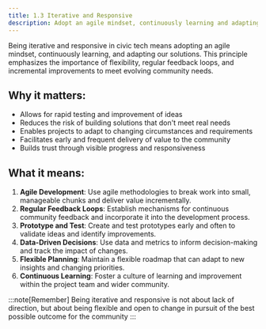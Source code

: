 ```yaml
---
title: 1.3 Iterative and Responsive
description: Adopt an agile mindset, continuously learning and adapting. Respond to community feedback and changing needs by regularly testing and refining solutions.
---
```


Being iterative and responsive in civic tech means adopting an agile mindset, continuously learning, and adapting our solutions. This principle emphasizes the importance of flexibility, regular feedback loops, and incremental improvements to meet evolving community needs.

## Why it matters:

- Allows for rapid testing and improvement of ideas
- Reduces the risk of building solutions that don't meet real needs
- Enables projects to adapt to changing circumstances and requirements
- Facilitates early and frequent delivery of value to the community
- Builds trust through visible progress and responsiveness

## What it means:

1. **Agile Development**:  Use agile methodologies to break work into small, manageable chunks and deliver value incrementally.
2. **Regular Feedback Loops**:  Establish mechanisms for continuous community feedback and incorporate it into the development process.
3. **Prototype and Test**:  Create and test prototypes early and often to validate ideas and identify improvements.
4. **Data-Driven Decisions**:  Use data and metrics to inform decision-making and track the impact of changes.
5. **Flexible Planning**:  Maintain a flexible roadmap that can adapt to new insights and changing priorities.
6. **Continuous Learning**:  Foster a culture of learning and improvement within the project team and wider community.

:::note[Remember]
Being iterative and responsive is not about lack of direction, but about being flexible and open to change in pursuit of the best possible outcome for the community
:::